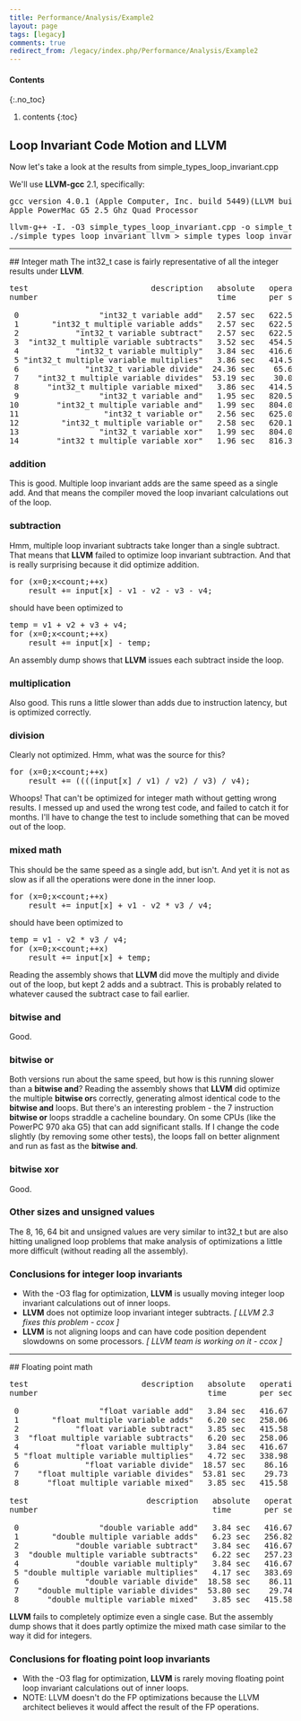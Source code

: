 ```yaml
---
title: Performance/Analysis/Example2
layout: page
tags: [legacy]
comments: true
redirect_from: /legacy/index.php/Performance/Analysis/Example2
---
```

#### Contents
{:.no_toc}
1. contents
{:toc}

## Loop Invariant Code Motion and LLVM

Now let's take a look at the results from simple_types_loop_invariant.cpp<P>

We'll use <b>LLVM-gcc</b> 2.1, specifically:
<pre>
gcc version 4.0.1 (Apple Computer, Inc. build 5449)(LLVM build 2.1)
Apple PowerMac G5 2.5 Ghz Quad Processor
</pre>

<pre>llvm-g++ -I. -O3 simple_types_loop_invariant.cpp -o simple_types_loop_invariant_llvm
./simple_types_loop_invariant_llvm > simple_types_loop_invariant_llvm.txt</pre>

<hr>
## Integer math
The int32_t case is fairly representative of all the integer results under <b>LLVM</b>.

<pre>
test                          description   absolute   operations   ratio with
number                                      time       per second   test0

 0                 "int32_t variable add"   2.57 sec   622.57 M     1.00
 1       "int32_t multiple variable adds"   2.57 sec   622.57 M     1.00
 2            "int32_t variable subtract"   2.57 sec   622.57 M     1.00
 3  "int32_t multiple variable subtracts"   3.52 sec   454.55 M     1.37
 4            "int32_t variable multiply"   3.84 sec   416.67 M     1.49
 5 "int32_t multiple variable multiplies"   3.86 sec   414.51 M     1.50
 6              "int32_t variable divide"  24.36 sec    65.68 M     9.48
 7    "int32_t multiple variable divides"  53.19 sec    30.08 M    20.70
 8      "int32_t multiple variable mixed"   3.86 sec   414.51 M     1.50
 9                 "int32_t variable and"   1.95 sec   820.51 M     0.76
10        "int32_t multiple variable and"   1.99 sec   804.02 M     0.77
11                  "int32_t variable or"   2.56 sec   625.00 M     1.00
12         "int32_t multiple variable or"   2.58 sec   620.16 M     1.00
13                 "int32_t variable xor"   1.99 sec   804.02 M     0.77
14        "int32_t multiple variable xor"   1.96 sec   816.33 M     0.76
</pre>

### addition
This is good.  Multiple loop invariant adds are the same speed as a single add.
And that means the compiler moved the loop invariant calculations out of the loop.

### subtraction
Hmm, multiple loop invariant subtracts take longer than a single subtract.
That means that <b>LLVM</b> failed to optimize loop invariant subtraction.
And that is really surprising because it did optimize addition.

<pre>
for (x=0;x&lt;count;++x)
	result += input[x] - v1 - v2 - v3 - v4;
</pre>

should have been optimized to
<pre>
temp = v1 + v2 + v3 + v4;
for (x=0;x&lt;count;++x)
	result += input[x] - temp;
</pre>

An assembly dump shows that <b>LLVM</b> issues each subtract inside the loop.

### multiplication
Also good.  This runs a little slower than adds due to instruction latency, but is optimized correctly.

### division
Clearly not optimized.  Hmm, what was the source for this?

<pre>
for (x=0;x&lt;count;++x)
	result += ((((input[x] / v1) / v2) / v3) / v4);
</pre>

Whoops! That can't be optimized for integer math without getting wrong results.
I messed up and used the wrong test code, and failed to catch it for months.
I'll have to change the test to include something that can be moved out of the loop.

### mixed math
This should be the same speed as a single add, but isn't. And yet it is not as slow as if all the operations were done in the inner loop.

<pre>
for (x=0;x&lt;count;++x)
	result += input[x] + v1 - v2 * v3 / v4;
</pre>

should have been optimized to
<pre>
temp = v1 - v2 * v3 / v4;
for (x=0;x&lt;count;++x)
	result += input[x] + temp;
</pre>

Reading the assembly shows that <b>LLVM</b> did move the multiply and divide out of the loop, but kept 2 adds and a subtract.
This is probably related to whatever caused the subtract case to fail earlier.

### bitwise and
Good.

### bitwise or
Both versions run about the same speed, but how is this running slower than a <b>bitwise and</b>?
Reading the assembly shows that <b>LLVM</b> did optimize the multiple <b>bitwise or</b>s correctly,
generating almost identical code to the <b>bitwise and</b> loops.
But there's an interesting problem - the 7 instruction <b>bitwise or</b> loops straddle a cacheline boundary.
On some CPUs (like the PowerPC 970 aka G5) that can add significant stalls.
If I change the code slightly (by removing some other tests), the loops fall on better alignment and run as fast as the <b>bitwise and</b>.

### bitwise xor
Good.
<br>

### Other sizes and unsigned values
The 8, 16, 64 bit and unsigned values are very similar to int32_t but are also hitting unaligned
loop problems that make analysis of optimizations a little more difficult (without reading all the assembly).

### Conclusions for integer loop invariants
<ul>
<li>With the -O3 flag for optimization, <b>LLVM</b> is usually moving integer loop invariant calculations out of inner loops.</li>
<li><b>LLVM</b> does not optimize loop invariant integer subtracts. <i>[ LLVM 2.3 fixes this problem - ccox ]</i></li>
<li><b>LLVM</b> is not aligning loops and can have code position dependent slowdowns on some processors. <i>[ LLVM team is working on it - ccox ]</i></li>
</ul>


<hr>
## Floating point math

<pre>
test                        description   absolute   operations   ratio with
number                                    time       per second   test0

 0                 "float variable add"   3.84 sec   416.67 M     1.00
 1       "float multiple variable adds"   6.20 sec   258.06 M     1.61
 2            "float variable subtract"   3.85 sec   415.58 M     1.00
 3  "float multiple variable subtracts"   6.20 sec   258.06 M     1.61
 4            "float variable multiply"   3.84 sec   416.67 M     1.00
 5 "float multiple variable multiplies"   4.72 sec   338.98 M     1.23
 6              "float variable divide"  18.57 sec    86.16 M     4.84
 7    "float multiple variable divides"  53.81 sec    29.73 M    14.01
 8      "float multiple variable mixed"   3.85 sec   415.58 M     1.00

test                         description   absolute   operations   ratio with
number                                     time       per second   test0

 0                 "double variable add"   3.84 sec   416.67 M     1.00
 1       "double multiple variable adds"   6.23 sec   256.82 M     1.62
 2            "double variable subtract"   3.84 sec   416.67 M     1.00
 3  "double multiple variable subtracts"   6.22 sec   257.23 M     1.62
 4            "double variable multiply"   3.84 sec   416.67 M     1.00
 5 "double multiple variable multiplies"   4.17 sec   383.69 M     1.09
 6              "double variable divide"  18.58 sec    86.11 M     4.84
 7    "double multiple variable divides"  53.80 sec    29.74 M    14.01
 8      "double multiple variable mixed"   3.85 sec   415.58 M     1.00
</pre>

<b>LLVM</b> fails to completely optimize even a single case.
But the assembly dump shows that it does partly optimize the mixed math case similar to the way it did for integers.

### Conclusions for floating point loop invariants
<ul>
<li>With the -O3 flag for optimization, <b>LLVM</b> is rarely moving floating point loop invariant calculations out of inner loops.</li>
<li>NOTE: LLVM doesn't do the FP optimizations because the LLVM architect believes it would affect the result of the FP operations.</li>
</ul>

